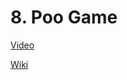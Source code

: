 # 8. Poo Game

[Video](https://www.youtube.com/watch?v=7yqV2hyv9Cc&list=PLqCJpWy5FohcehaXlCIt8sVBHBFFRVWsx&index=16)

[Wiki](https://www.youtube.com/redirect?q=http%3A%2F%2Fwiki.planetchili.net%2Findex.php%3Ftitle%3DBeginner_C%252B%252B_Game_Programming_Tutorial_8&redir_token=Mx6t3KMm17sTeIPjN3FG0_gDHEV8MTUyNzYxODgzNUAxNTI3NTMyNDM1&event=video_description&v=7yqV2hyv9Cc)